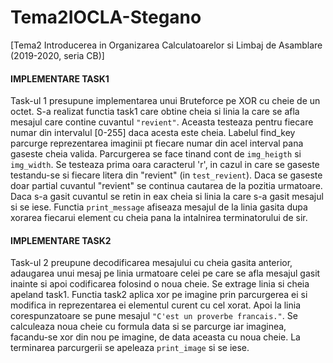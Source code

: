 # Tema2IOCLA-Stegano
[Tema2 Introducerea in Organizarea Calculatoarelor si Limbaj de Asamblare (2019-2020, seria CB)] 


#### IMPLEMENTARE TASK1

Task-ul 1 presupune implementarea unui Bruteforce pe XOR cu cheie de un octet.
S-a realizat functia task1 care obtine cheia si linia la care se afla mesajul
care contine cuvantul ```"revient"```. Aceasta testeaza pentru fiecare numar din 
intervalul [0-255] daca acesta este cheia. Labelul find_key parcurge reprezentarea
imaginii pt fiecare numar din acel interval pana gaseste cheia valida.
Parcurgerea se face tinand cont de ```img_heigth``` si ```img_width```. Se testeaza prima 
oara caracterul 'r', in cazul in care se gaseste testandu-se si fiecare litera
din "revient" (in ```test_revient```). Daca se gaseste doar partial cuvantul "revient"
se continua cautarea de la pozitia urmatoare. Daca s-a gasit cuvantul se retin
in eax cheia si linia la care s-a gasit mesajul si se iese.
Functia ```print_message``` afiseaza mesajul de la linia gasita dupa xorarea fiecarui
element cu cheia pana la intalnirea terminatorului de sir.

#### IMPLEMENTARE TASK2

Task-ul 2 preupune decodificarea mesajului cu cheia gasita anterior, adaugarea
unui mesaj pe linia urmatoare celei pe care se afla mesajul gasit inainte si
apoi codificarea folosind o noua cheie. Se extrage linia si cheia apeland
task1. Functia task2 aplica xor pe imagine prin parcurgerea ei si modifica
in reprezentarea ei elementul curent cu cel xorat. Apoi la linia corespunzatoare
se pune mesajul ```"C'est un proverbe francais."```. Se calculeaza noua cheie cu formula
data si se parcurge iar imaginea, facandu-se xor din nou pe imagine, de data
aceasta cu noua cheie. La terminarea parcurgerii se apeleaza  ```print_image``` si se iese.
